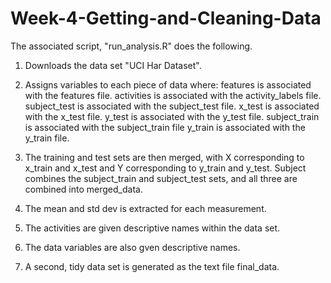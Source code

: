 # Week-4-Getting-and-Cleaning-Data

The associated script, "run_analysis.R" does the following.

1. Downloads the data set "UCI Har Dataset".

2. Assigns variables to each piece of data where:
  features is associated with the features file.
  activities is associated with the activity_labels file.
  subject_test is associated with the subject_test file.
  x_test is associated with the x_test file.
  y_test is associated with the y_test file.
  subject_train is associated with the subject_train file
  y_train is associated with the y_train file.
  
3. The training and test sets are then merged, with X corresponding to x_train and x_test and Y corresponding to y_train and y_test. Subject combines the subject_train and subject_test sets, and all three are combined into merged_data.

4. The mean and std dev is extracted for each measurement.

5. The activities are given descriptive names within the data set.

6. The data variables are also gven descriptive names.

7. A second, tidy data set is generated as the text file final_data.
